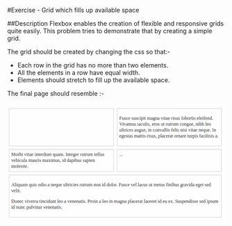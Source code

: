#Exercise - Grid which fills up available space

##Description
Flexbox enables the creation of flexible and responsive grids quite easily. 
This problem tries to demonstrate that by creating a simple grid.

The grid should be created by changing the css so that:-
* Each row in the grid has no more than two elements.
* All the elements in a row have equal width.
* Elements should stretch to fill up the available space.

The final page should resemble :-

 ![Stretching Grid](StretchingGrid.png)
